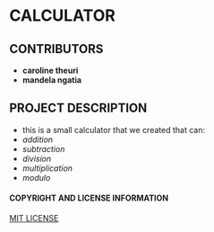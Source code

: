 # CALCULATOR
## CONTRIBUTORS
* **caroline theuri**
* **mandela ngatia**
## PROJECT DESCRIPTION
* this is a small calculator that we created that can:
* _addition_
* _subtraction_
* _division_
* _multiplication_
* _modulo_
#### COPYRIGHT AND LICENSE INFORMATION
[MIT LICENSE](LICENSE)
